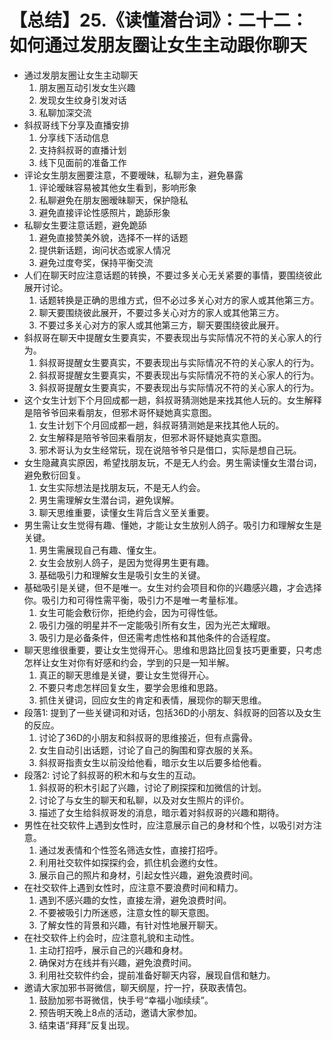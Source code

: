# 【总结】25.《读懂潜台词》：二十二：如何通过发朋友圈让女生主动跟你聊天

-   通过发朋友圈让女生主动聊天
    1.  朋友圈互动引发女生兴趣
    2.  发现女生纹身引发对话
    3.  私聊加深交流
-   斜叔哥线下分享及直播安排
    1.  分享线下活动信息
    2.  支持斜叔哥的直播计划
    3.  线下见面前的准备工作
-   评论女生朋友圈要注意，不要暧昧，私聊为主，避免暴露
    1.  评论暧昧容易被其他女生看到，影响形象
    2.  私聊避免在朋友圈暧昧聊天，保护隐私
    3.  避免直接评论性感照片，跪舔形象
-   私聊女生要注意话题，避免跪舔
    1.  避免直接赞美外貌，选择不一样的话题
    2.  提供新话题，询问状态或家人情况
    3.  避免过度夸奖，保持平衡交流
-   人们在聊天时应注意话题的转换，不要过多关心无关紧要的事情，要围绕彼此展开讨论。
    1.  话题转换是正确的思维方式，但不必过多关心对方的家人或其他第三方。
    2.  聊天要围绕彼此展开，不要过多关心对方的家人或其他第三方。
    3.  不要过多关心对方的家人或其他第三方，聊天要围绕彼此展开。
-   斜叔哥在聊天中提醒女生要真实，不要表现出与实际情况不符的关心家人的行为。
    1.  斜叔哥提醒女生要真实，不要表现出与实际情况不符的关心家人的行为。
    2.  斜叔哥提醒女生要真实，不要表现出与实际情况不符的关心家人的行为。
    3.  斜叔哥提醒女生要真实，不要表现出与实际情况不符的关心家人的行为。
-   这个女生计划下个月回成都一趟，斜叔哥猜测她是来找其他人玩的。女生解释是陪爷爷回来看朋友，但邪术哥怀疑她真实意图。
    1.  女生计划下个月回成都一趟，斜叔哥猜测她是来找其他人玩的。
    2.  女生解释是陪爷爷回来看朋友，但邪术哥怀疑她真实意图。
    3.  邪术哥认为女生经常玩，现在说陪爷爷只是借口，实际是想自己玩。
-   女生隐藏真实原因，希望找朋友玩，不是无人约会。男生需读懂女生潜台词，避免敷衍回复。
    1.  女生实际想法是找朋友玩，不是无人约会。
    2.  男生需理解女生潜台词，避免误解。
    3.  聊天思维重要，读懂女生背后含义至关重要。
-   男生需让女生觉得有趣、懂她，才能让女生放别人鸽子。吸引力和理解女生是关键。
    1.  男生需展现自己有趣、懂女生。
    2.  女生会放别人鸽子，是因为觉得男生更有趣。
    3.  基础吸引力和理解女生是吸引女生的关键。
-   基础吸引是关键，但不是唯一。女生对约会项目和你的兴趣感兴趣，才会选择你。吸引力和可得性需平衡，吸引力不是唯一考量标准。
    1.  女生可能会敷衍你，拒绝约会，因为可得性低。
    2.  吸引力强的明星并不一定能吸引所有女生，因为光芒太耀眼。
    3.  吸引力是必备条件，但还需考虑性格和其他条件的合适程度。
-   聊天思维很重要，要让女生觉得开心。思维和思路比回复技巧更重要，只考虑怎样让女生对你有好感和约会，学到的只是一知半解。
    1.  真正的聊天思维是关键，要让女生觉得开心。
    2.  不要只考虑怎样回复女生，要学会思维和思路。
    3.  抓住关键词，回应女生的肯定和表情，展现你的聊天思维。
-   段落1: 提到了一些关键词和对话，包括36D的小朋友、斜叔哥的回答以及女生的反应。
    1.  讨论了36D的小朋友和斜叔哥的思维接近，但有点露骨。
    2.  女生自动引出话题，讨论了自己的胸围和穿衣服的关系。
    3.  斜叔哥指责女生以前没给他看，暗示女生以后要多给他看。
-   段落2: 讨论了斜叔哥的积木和与女生的互动。
    1.  斜叔哥的积木引起了兴趣，讨论了刷探探和加微信的计划。
    2.  讨论了与女生的聊天和私聊，以及对女生照片的评价。
    3.  描述了女生给斜叔哥发的消息，暗示着对斜叔哥的兴趣和期待。
-   男性在社交软件上遇到女性时，应注意展示自己的身材和个性，以吸引对方注意。
    1.  通过发表情和个性签名筛选女性，直接打招呼。
    2.  利用社交软件如探探约会，抓住机会邀约女性。
    3.  展示自己的照片和身材，引起女性兴趣，避免浪费时间。
-   在社交软件上遇到女性时，应注意不要浪费时间和精力。
    1.  遇到不感兴趣的女性，直接左滑，避免浪费时间。
    2.  不要被吸引力所迷惑，注意女性的聊天意图。
    3.  了解女性的背景和兴趣，有针对性地展开聊天。
-   在社交软件上约会时，应注意礼貌和主动性。
    1.  主动打招呼，展示自己的兴趣和身材。
    2.  确保对方在线并有兴趣，避免浪费时间。
    3.  利用社交软件约会，提前准备好聊天内容，展现自信和魅力。
-   邀请大家加邪书哥微信，聊天纲屋，拧一拧，获取表情包。
    1.  鼓励加邪书哥微信，快手号“幸福小咖续续”。
    2.  预告明天晚上8点的活动，邀请大家参加。
    3.  结束语“拜拜”反复出现。